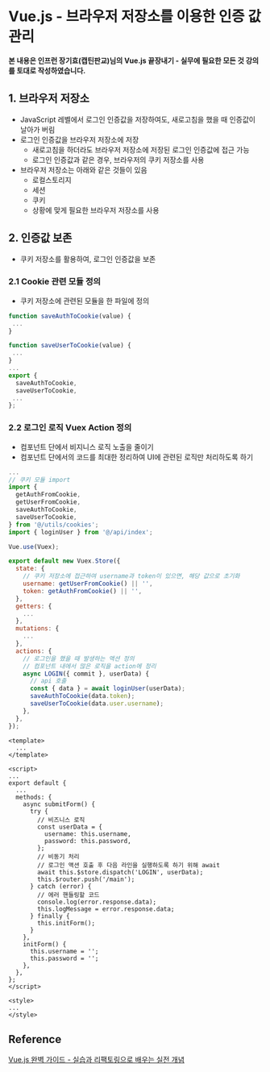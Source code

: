 # Vue.js - 브라우저 저장소를 이용한 인증 값 관리

**본 내용은 인프런 장기효(캡틴판교)님의 Vue.js 끝장내기 - 실무에 필요한 모든 것 강의를 토대로 작성하였습니다.**



## 1. 브라우저 저장소

* JavaScript 레벨에서 로그인 인증값을 저장하여도, 새로고침을 했을 때 인증값이 날아가 버림
* 로그인 인증값을 브라우저 저장소에 저장
  * 새로고침을 하더라도 브라우저 저장소에 저장된 로그인 인증값에 접근 가능
  * 로그인 인증값과 같은 경우, 브라우저의 쿠키 저장소를 사용
* 브라우저 저장소는 아래와 같은 것들이 있음
  * 로컬스토리지
  * 세션
  * 쿠키
  * 상황에 맞게 필요한 브라우저 저장소를 사용



## 2. 인증값 보존

* 쿠키 저장소를 활용하여, 로그인 인증값을 보존



### 2.1 Cookie 관련 모듈 정의

* 쿠키 저장소에 관련된 모듈을 한 파일에 정의

```JavaScript
function saveAuthToCookie(value) {
 ...
}

function saveUserToCookie(value) {
 ...
}
...
export {
  saveAuthToCookie,
  saveUserToCookie,
 ...
};

```



### 2.2 로그인 로직 Vuex Action 정의

* 컴포넌트 단에서 비지니스 로직 노출을 줄이기
* 컴포넌트 단에서의 코드를 최대한 정리하여 UI에 관련된 로직만 처리하도록 하기

```JavaScript
...
// 쿠키 모듈 import
import {
  getAuthFromCookie,
  getUserFromCookie,
  saveAuthToCookie,
  saveUserToCookie,
} from '@/utils/cookies';
import { loginUser } from '@/api/index';

Vue.use(Vuex);

export default new Vuex.Store({
  state: {
    // 쿠키 저장소에 접근하여 username과 token이 있으면, 해당 값으로 초기화
    username: getUserFromCookie() || '',
    token: getAuthFromCookie() || '',
  },
  getters: {
    ...
  },
  mutations: {
    ...
  },
  actions: {
    // 로그인을 했을 때 발생하는 액션 정의
    // 컴포넌트 내에서 많은 로직을 action에 정리
    async LOGIN({ commit }, userData) {
      // api 호출
      const { data } = await loginUser(userData);
      saveAuthToCookie(data.token);
      saveUserToCookie(data.user.username);
    },
  },
});

```

```vue
<template>
  ...
</template>

<script>
...
export default {
  ...
  methods: {
    async submitForm() {
      try {
        // 비즈니스 로직
        const userData = {
          username: this.username,
          password: this.password,
        };
        // 비동기 처리
        // 로그인 액션 호출 후 다음 라인을 실행하도록 하기 위해 await
        await this.$store.dispatch('LOGIN', userData);
        this.$router.push('/main');
      } catch (error) {
        // 에러 핸들링할 코드
        console.log(error.response.data);
        this.logMessage = error.response.data;
      } finally {
        this.initForm();
      }
    },
    initForm() {
      this.username = '';
      this.password = '';
    },
  },
};
</script>

<style>
...
</style>

```





## Reference

[Vue.js 완벽 가이드 - 실습과 리팩토링으로 배우는 실전 개념](https://www.inflearn.com/course/vue-js-%EB%81%9D%EB%82%B4%EA%B8%B0-%EC%BA%A1%ED%8B%B4%ED%8C%90%EA%B5%90/dashboard)

